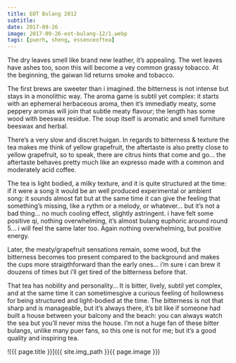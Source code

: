```yaml
---
title: EOT Bulang 2012
subtitle: 
date: 2017-09-26
image: 2017-09-26-eot-bulang-12/1.webp
tags: [puerh, sheng, essenceoftea]
---
```

The dry leaves smell like brand new leather, it’s appealing. The wet leaves have ashes too, soon this will become a vey common grassy tobacco. At the beginning, the gaiwan lid returns smoke and tobacco.

The first brews are sweeter than i imagined. the bitterness is not intense but stays in a monolithic way. The aroma game is subtil yet complex: it starts with an ephemeral herbaceous aroma, then it’s immediatly meaty, some peppery aromas will join that subtle meaty flavour; the length has some wood with beeswax residue. The soup itself is aromatic and smell furniture beeswax and herbal.

There’s a very slow and discret huigan. In regards to bitterness & texture the tea makes me think of yellow grapefruit, the aftertaste is also pretty close to yellow grapefruit, so to speak, there are citrus hints that come and go… the aftertaste behaves pretty much like an expresso made with a common and moderately acid coffee.

The tea is light bodied, a milky texture, and it is quite structured at the time: if it were a song it would be an well produced experimental or ambient song: it sounds almost fat but at the same time it can give the feeling that something’s missing, like a rythm or a melody, or whatever… but it’s not a bad thing…
no much cooling effect, slightly astringent. i have felt some positive qi, nothing overwhelming, it’s almost bulang euphoric around round 5… i will feel the same later too. Again nothing overwhelming, but positive energy.

Later, the meaty/grapefruit sensations remain, some wood, but the bitterness becomes too present compared to the background and makes the cups more straigthforward than the early ones… i’m sure i can brew it douzens of times but i’ll get tired of the bitterness before that.

That tea has nobility and personality… It is bitter, lively, subtil yet complex, and at the same time it can sometimesgive a curious feeling of hollowness for being structured and light-bodied at the time. The bitterness is not that sharp and is manageable, but it’s always there, it’s bit like if someone had built a house between your balcony and the beach: you can always watch the sea but you’ll never miss the house. I’m not a huge fan of these bitter bulangs, unlike many puer fans, so this one is not for me; but it’s a good quality and inspiring tea.

![{{ page.title }}]({{ site.img_path }}{{ page.image }})